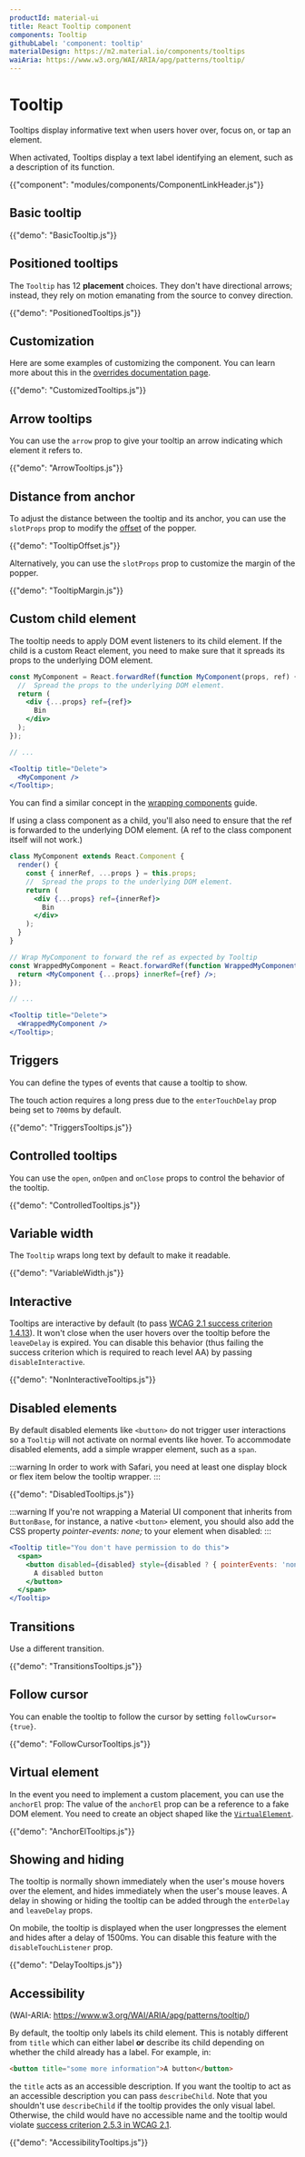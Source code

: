 ```yaml
---
productId: material-ui
title: React Tooltip component
components: Tooltip
githubLabel: 'component: tooltip'
materialDesign: https://m2.material.io/components/tooltips
waiAria: https://www.w3.org/WAI/ARIA/apg/patterns/tooltip/
---
```


# Tooltip

<p class="description">Tooltips display informative text when users hover over, focus on, or tap an element.</p>

When activated, Tooltips display a text label identifying an element, such as a description of its function.

{{"component": "modules/components/ComponentLinkHeader.js"}}

## Basic tooltip

{{"demo": "BasicTooltip.js"}}

## Positioned tooltips

The `Tooltip` has 12 **placement** choices.
They don't have directional arrows; instead, they rely on motion emanating from the source to convey direction.

{{"demo": "PositionedTooltips.js"}}

## Customization

Here are some examples of customizing the component.
You can learn more about this in the [overrides documentation page](/material-ui/customization/how-to-customize/).

{{"demo": "CustomizedTooltips.js"}}

## Arrow tooltips

You can use the `arrow` prop to give your tooltip an arrow indicating which element it refers to.

{{"demo": "ArrowTooltips.js"}}

## Distance from anchor

To adjust the distance between the tooltip and its anchor, you can use the `slotProps` prop to modify the [offset](https://popper.js.org/docs/v2/modifiers/offset/) of the popper.

{{"demo": "TooltipOffset.js"}}

Alternatively, you can use the `slotProps` prop to customize the margin of the popper.

{{"demo": "TooltipMargin.js"}}

## Custom child element

The tooltip needs to apply DOM event listeners to its child element.
If the child is a custom React element, you need to make sure that it spreads its props to the underlying DOM element.

```jsx
const MyComponent = React.forwardRef(function MyComponent(props, ref) {
  //  Spread the props to the underlying DOM element.
  return (
    <div {...props} ref={ref}>
      Bin
    </div>
  );
});

// ...

<Tooltip title="Delete">
  <MyComponent />
</Tooltip>;
```

You can find a similar concept in the [wrapping components](/material-ui/guides/composition/#wrapping-components) guide.

If using a class component as a child, you'll also need to ensure that the ref is forwarded to the underlying DOM element. (A ref to the class component itself will not work.)

```jsx
class MyComponent extends React.Component {
  render() {
    const { innerRef, ...props } = this.props;
    //  Spread the props to the underlying DOM element.
    return (
      <div {...props} ref={innerRef}>
        Bin
      </div>
    );
  }
}

// Wrap MyComponent to forward the ref as expected by Tooltip
const WrappedMyComponent = React.forwardRef(function WrappedMyComponent(props, ref) {
  return <MyComponent {...props} innerRef={ref} />;
});

// ...

<Tooltip title="Delete">
  <WrappedMyComponent />
</Tooltip>;
```

## Triggers

You can define the types of events that cause a tooltip to show.

The touch action requires a long press due to the `enterTouchDelay` prop being set to `700`ms by default.

{{"demo": "TriggersTooltips.js"}}

## Controlled tooltips

You can use the `open`, `onOpen` and `onClose` props to control the behavior of the tooltip.

{{"demo": "ControlledTooltips.js"}}

## Variable width

The `Tooltip` wraps long text by default to make it readable.

{{"demo": "VariableWidth.js"}}

## Interactive

Tooltips are interactive by default (to pass [WCAG 2.1 success criterion 1.4.13](https://www.w3.org/TR/WCAG21/#content-on-hover-or-focus)).
It won't close when the user hovers over the tooltip before the `leaveDelay` is expired.
You can disable this behavior (thus failing the success criterion which is required to reach level AA) by passing `disableInteractive`.

{{"demo": "NonInteractiveTooltips.js"}}

## Disabled elements

By default disabled elements like `<button>` do not trigger user interactions so a `Tooltip` will not activate on normal events like hover. To accommodate disabled elements, add a simple wrapper element, such as a `span`.

:::warning
In order to work with Safari, you need at least one display block or flex item below the tooltip wrapper.
:::

{{"demo": "DisabledTooltips.js"}}

:::warning
If you're not wrapping a Material UI component that inherits from `ButtonBase`, for instance, a native `<button>` element, you should also add the CSS property _pointer-events: none;_ to your element when disabled:
:::

```jsx
<Tooltip title="You don't have permission to do this">
  <span>
    <button disabled={disabled} style={disabled ? { pointerEvents: 'none' } : {}}>
      A disabled button
    </button>
  </span>
</Tooltip>
```

## Transitions

Use a different transition.

{{"demo": "TransitionsTooltips.js"}}

## Follow cursor

You can enable the tooltip to follow the cursor by setting `followCursor={true}`.

{{"demo": "FollowCursorTooltips.js"}}

## Virtual element

In the event you need to implement a custom placement, you can use the `anchorEl` prop:
The value of the `anchorEl` prop can be a reference to a fake DOM element.
You need to create an object shaped like the [`VirtualElement`](https://popper.js.org/docs/v2/virtual-elements/).

{{"demo": "AnchorElTooltips.js"}}

## Showing and hiding

The tooltip is normally shown immediately when the user's mouse hovers over the element, and hides immediately when the user's mouse leaves. A delay in showing or hiding the tooltip can be added through the `enterDelay` and `leaveDelay` props.

On mobile, the tooltip is displayed when the user longpresses the element and hides after a delay of 1500ms. You can disable this feature with the `disableTouchListener` prop.

{{"demo": "DelayTooltips.js"}}

## Accessibility

(WAI-ARIA: https://www.w3.org/WAI/ARIA/apg/patterns/tooltip/)

By default, the tooltip only labels its child element.
This is notably different from `title` which can either label **or** describe its child depending on whether the child already has a label.
For example, in:

```html
<button title="some more information">A button</button>
```

the `title` acts as an accessible description.
If you want the tooltip to act as an accessible description you can pass `describeChild`.
Note that you shouldn't use `describeChild` if the tooltip provides the only visual label. Otherwise, the child would have no accessible name and the tooltip would violate [success criterion 2.5.3 in WCAG 2.1](https://www.w3.org/WAI/WCAG21/Understanding/label-in-name.html).

{{"demo": "AccessibilityTooltips.js"}}
